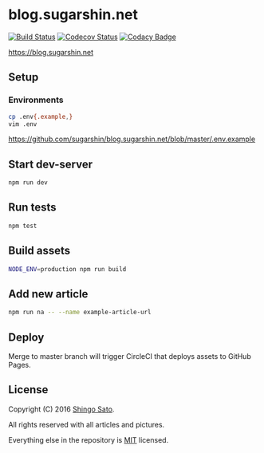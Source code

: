 # blog.sugarshin.net

[![Build Status][circleci-image]][circleci-url]
[![Codecov Status][codecov-image]][codecov-url]
[![Codacy Badge][codacy-image]][codacy-url]

https://blog.sugarshin.net

## Setup

### Environments

```sh
cp .env{.example,}
vim .env
```

https://github.com/sugarshin/blog.sugarshin.net/blob/master/.env.example

## Start dev-server

```bash
npm run dev
```

## Run tests

```bash
npm test
```

## Build assets

```bash
NODE_ENV=production npm run build
```

## Add new article

```bash
npm run na -- --name example-article-url
```

## Deploy

Merge to master branch will trigger CircleCI that deploys assets to GitHub Pages.

## License

Copyright (C) 2016 [Shingo Sato](https://sugarshin.net/).

All rights reserved with all articles and pictures.

Everything else in the repository is [MIT](https://sugarshin.mit-license.org/) licensed.

[circleci-image]: https://circleci.com/gh/sugarshin/blog.sugarshin.net/tree/master.svg?style=svg&circle-token=812f62f2aeba2a3bb9bfe6adf2abd24d7754a7be
[circleci-url]: https://circleci.com/gh/sugarshin/blog.sugarshin.net/tree/master
[codecov-image]: https://codecov.io/gh/sugarshin/blog.sugarshin.net/branch/master/graph/badge.svg
[codecov-url]: https://codecov.io/gh/sugarshin/blog.sugarshin.net
[codacy-image]: https://api.codacy.com/project/badge/Grade/1196aa03a6e44784b5eeebfea14d3243
[codacy-url]: https://www.codacy.com/app/sugarshin/blog.sugarshin.net?utm_source=github.com&amp;utm_medium=referral&amp;utm_content=sugarshin/blog.sugarshin.net&amp;utm_campaign=Badge_Grade
